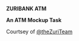 **ZURIBANK ATM**

**An ATM Mockup Task**

Courtsey of [@theZuriTeam](https://twitter.com/@theZuriTeam)
